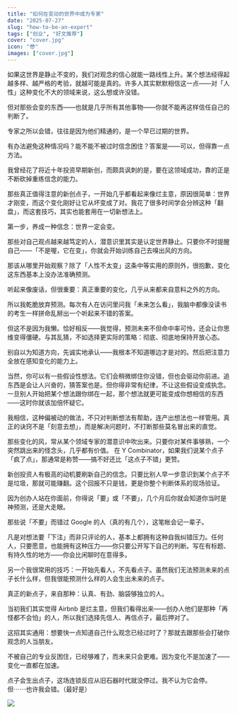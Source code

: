 ```yaml
---
title: "如何在变动的世界中成为专家"
date: "2025-07-27"
slug: "how-to-be-an-expert"
tags: ["创业", "好文推荐"]
cover: "cover.jpg"
icon: "😎"
images: ["cover.jpg"]
---
```

如果这世界是静止不变的，我们对观念的信心就能一路线性上升。某个想法经得起越多样、越严格的考验，就越可能是真的。许多人其实默默相信这一点——对「人性」这种变化不大的领域来说，这么想或许没错。



但对那些会变的东西——也就是几乎所有其他事物——你就不能再这样信任自己的判断了。



专家之所以会错，往往是因为他们精通的，是一个早已过期的世界。



有办法避免这种情况吗？能不能不被过时信念困住？答案是——可以，但得靠一点方法。



我曾经花了将近十年投资早期新创，而颇具讽刺的是，要在这领域成功，靠的正是不断砍掉重练信念的能力。



那些真正值得注意的新创点子，一开始几乎都看起来像烂主意，原因很简单：世界才刚变，而这个变化刚好让它从坏变成了对。我花了很多时间学会分辨这种「翻盘」，而这套技巧，其实也能套用在一切新想法上。



第一步，养成一种信念：世界一定会变。



那些对自己观点越来越笃定的人，潜意识里其实是认定世界静止。只要你不时提醒自己——「不是喔，它在变」，你就会开始训练自己去嗅出风的方向。



那该从哪里开始观察？除了「人性不太变」这条中等实用的原则外，很抱歉，变化这东西基本上没办法准确预测。



听起来像废话，但很重要：真正重要的变化，几乎从来都来自意料之外的方向。



所以我乾脆放弃预测。每次有人在访问里问我「未来怎么看」，我脑中都像没读书的考生一样拼命乱掰出一个听起来不错的答案。



但这不是因为我懒。恰好相反——我觉得，预测未来不但命中率可怜，还会让你思维变得僵硬。与其乱猜，不如选择更实际的策略：彻底、彻底地保持开放心态。



别自以为知道方向，先诚实地承认——我根本不知道哪边才是对的。然后把注意力全放在感知变化的能力上。



当然，你可以有一些假设性想法。它们会稍微绑住你没错，但也会驱动你前进。追东西是会让人兴奋的，猜答案也是。但你得非常有纪律，不让这些假设变成执念。
一旦别人开始把某个想法跟你绑在一起，那个想法就更可能变成你想相信的东西——这时你就该加倍怀疑它。



我相信，这种偏被动的做法，不只对判断想法有帮助，连产出想法也一样管用。真正的诀窍不是「刻意去想」，而是解决问题时，不打断那些莫名冒出来的直觉。



那些变化的风，常从某个领域专家的潜意识中吹出来。只要你对某件事够熟，一个突然跳出来的怪念头，几乎都有价值。
在 Y Combinator，如果我们说某个点子「疯了点」，那通常是称赞——搞不好还比「这点子不错」更赞。



新创投资人有极高的动机要刷新自己的信念。只要比别人早一步意识到某个点子不是垃圾，那就可能赚翻。这个回报不只是钱，更是你整个判断体系的现场验证。



因为创办人站在你面前，你得说「要」或「不要」，几个月后你就会知道你当时是神预测，还是大走眼。



那些说「不要」而错过 Google 的人（真的有几个），这笔帐会记一辈子。



凡是对想法要「下注」而非只评论的人，基本上都拥有这种自我纠错压力。任何人，只要愿意，也能拥有这种压力——你只要公开写下自己的判断。写在有标题、有持久性的地方——你会比闲聊时在意得多。



另一个我很常用的技巧：一开始先看人，不先看点子。虽然我们无法预测未来的点子长什么样，但我很能预测什么样的人会生出未来的点子。



真正的新点子，来自那种：认真、有劲、脑袋够独立的人。



当初我们其实觉得 Airbnb 是烂主意，但我们看得出来——创办人他们是那种「再怪都不会怕」的人，所以我们选择先信人、再信点子，最后押对了。



这招其实通用：想要快一点知道自己什么观念已经过时了？那就去跟那些会打破你观念的人当朋友。



不被自己的专业反困住，已经够难了，而未来只会更难。因为变化不是加速了——变化一直都在加速。



点子会生出点子，这场连锁反应从旧石器时代就没停过。我不认为它会停。
但⋯⋯也许我会错。（最好是）




![](https://prod-files-secure.s3.us-west-2.amazonaws.com/112d0858-5090-4d34-a606-b75eb8d65fd2/46476355-9cf3-4e99-9b7a-3531bc426380/1000202064.png?X-Amz-Algorithm=AWS4-HMAC-SHA256&X-Amz-Content-Sha256=UNSIGNED-PAYLOAD&X-Amz-Credential=ASIAZI2LB46642SIETYV%2F20250831%2Fus-west-2%2Fs3%2Faws4_request&X-Amz-Date=20250831T024559Z&X-Amz-Expires=3600&X-Amz-Security-Token=IQoJb3JpZ2luX2VjEIf%2F%2F%2F%2F%2F%2F%2F%2F%2F%2FwEaCXVzLXdlc3QtMiJHMEUCIFA3ETXmzbIU%2BNnj6LWBab0NrB5bEvAL%2BUHq%2BWEFAhkTAiEArIqBloQnYD94jE7eHAMHWeMKB6QEb5f5EufIVG6I1bkqiAQI4P%2F%2F%2F%2F%2F%2F%2F%2F%2F%2FARAAGgw2Mzc0MjMxODM4MDUiDPVggjNDsZxMP8ClsyrcAxopZbJ3U4p93t%2BnaDqGarsrVIOKsdZUFCxc2iDwbaFgq4OoqLzXS3Ae%2BF3nbt%2BMQmXQ1XzB5NwW4gYy07KwQ2UjCpGXKjeuSzi0fPfS6L2QgCh%2Becue8P9qAVxp6c4iaVz6ct2xB0Za7THDIuFYXryPcQxOrUNrEZPVj%2FHC6r91We8eiiohNrwkOHYRuCbV9xvViKUm0m1J4qYUJdSh%2FeNKil7hg2R5BmZ%2FvpN21xxZf9YhMEIVJTbn%2FsyGAvmr0JcU5Buz8y0P%2FJS3YR5UkTxXEn5ZcOyHusmi3fG1GUCi6SHOiW1GUJyZ3htmN0uh95tYKUZ84ahyfYci6uh4qG8ZXxWgYN9UoCf0Xg18hZaD8%2FcDD7SNoAxJB%2Fvk7VZx42IF%2BZw%2F%2F%2FZsf6n2i0V%2B%2BVBfh7Q0flfPDAuPRxxyNHJznCXzcTZ2JYppXctpQO3VNeTeUMsauCeN5%2BdA%2F5K9qan8DLujYgHPTTSEyBB0SVDohxCHf0IqeAHYt9t3vPY4fvSlpCo%2FEnj%2FOKEEL9KiW%2BkpppGtLgq7OKsiU3ieockJ%2BokG%2BgkoiIQEw1CRXKrl%2FRGb2VbXQoopHB%2FjhygLawGs8jL3TciplhXKNq%2BNd7MaRvSc34hXQHM%2BjCPoMOKEzsUGOqUB5Sq9Fcgpiy9lkC2gzb0wzIvbZNaRDcOSv5SRIqHk1BTt4ULv4fX1aqJ4UWtX2uU3HET48w6LCA1uShLmUePqHr%2B3qXEHApQIuzemmzsWqRy1c1tD8RyKpqsteT9G%2F4DC7MM%2BHHe2o4fqcZauxvO6R9G%2Bue61VJCOfsDNpWSAh4NCmM3rUjKRKPXMkgeI6EOqNmdkCsNExaTAB67TMWr86UQy%2BtkK&X-Amz-Signature=5f3083e51a9f0c4e278e65ab6257a0bca2c970d7d921026e409b7e4c30ecb08b&X-Amz-SignedHeaders=host&x-amz-checksum-mode=ENABLED&x-id=GetObject)

